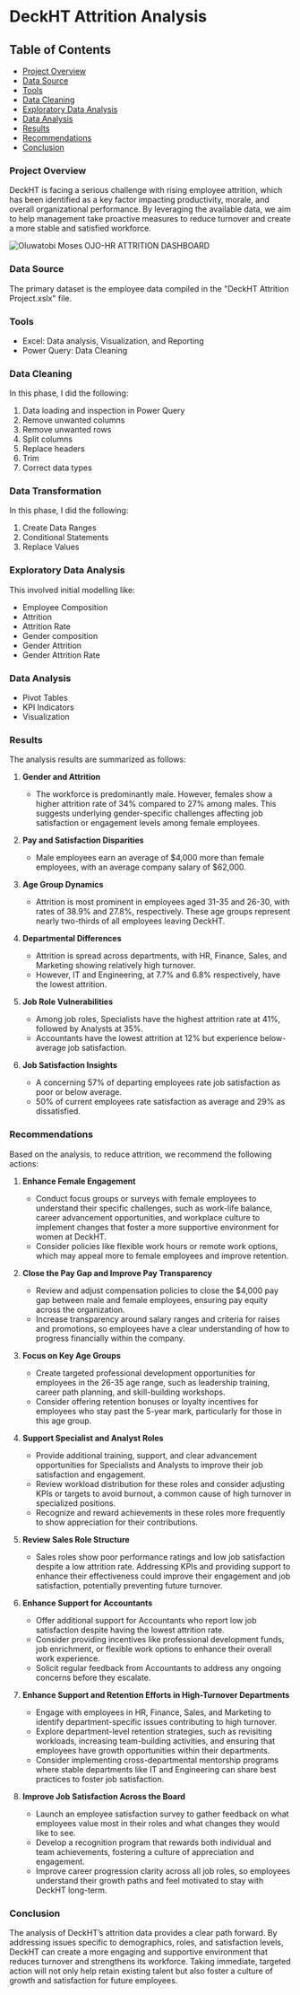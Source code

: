 # DeckHT Attrition Analysis

## Table of Contents

- [Project Overview](#project-overview)
- [Data Source](#data-source)
- [Tools](#tools)
- [Data Cleaning](#data-cleaning)
- [Exploratory Data Analysis](#exploratory-data-analysis)
- [Data Analysis](#data-analysis)
- [Results](#results)
- [Recommendations](#recommendations)
- [Conclusion](#conclusion)

### Project Overview

DeckHT is facing a serious challenge with rising employee attrition, which has been identified as a key factor impacting productivity, morale, and overall organizational performance. By leveraging the available data, we aim to help management take proactive measures to reduce turnover and create a more stable and satisfied workforce.


![Oluwatobi Moses OJO-HR ATTRITION DASHBOARD](https://github.com/user-attachments/assets/5b41dc89-3a09-46dd-a5f4-31f2c0670cc6)


### Data Source

The primary dataset is the employee data compiled in the "DeckHT Attrition Project.xslx" file.

### Tools

- Excel: Data analysis, Visualization, and Reporting
- Power Query: Data Cleaning

### Data Cleaning

In this phase, I did the following:
1. Data loading and inspection in Power Query
2. Remove unwanted columns
3. Remove unwanted rows
4. Split columns
5. Replace headers
6. Trim
7. Correct data types


### Data Transformation

In this phase, I did the following:
1. Create Data Ranges
2. Conditional Statements
3. Replace Values


### Exploratory Data Analysis

This involved initial modelling like: 
- Employee Composition
- Attrition
- Attrition Rate
- Gender composition
- Gender Attrition
- Gender Attrition Rate


### Data Analysis


- Pivot Tables
- KPI Indicators
- Visualization


### Results

The analysis results are summarized as follows:
1. **Gender and Attrition**
   - The workforce is predominantly male. However, females show a higher attrition rate of 34% compared to 27% among males. This suggests underlying gender-specific challenges affecting job satisfaction or engagement levels among female employees.

2. **Pay and Satisfaction Disparities**
   - Male employees earn an average of $4,000 more than female employees, with an average company salary of $62,000.

3. **Age Group Dynamics**
   - Attrition is most prominent in employees aged 31-35 and 26-30, with rates of 38.9% and 27.8%, respectively. These age groups represent nearly two-thirds of all employees leaving DeckHT.

4. **Departmental Differences**
   - Attrition is spread across departments, with HR, Finance, Sales, and Marketing showing relatively high turnover.
   - However, IT and Engineering, at 7.7% and 6.8% respectively, have the lowest attrition.

5. **Job Role Vulnerabilities**
   - Among job roles, Specialists have the highest attrition rate at 41%, followed by Analysts at 35%.
   - Accountants have the lowest attrition at 12% but experience below-average job satisfaction.  

6. **Job Satisfaction Insights**
   - A concerning 57% of departing employees rate job satisfaction as poor or below average.
   - 50% of current employees rate satisfaction as average and 29% as dissatisfied.


### Recommendations

Based on the analysis, to reduce attrition, we recommend the following actions:

1. **Enhance Female Engagement**
   - Conduct focus groups or surveys with female employees to understand their specific challenges, such as work-life balance, career advancement opportunities, and workplace culture to implement changes that foster a more supportive environment for women at DeckHT.
   - Consider policies like flexible work hours or remote work options, which may appeal more to female employees and improve retention.

2. **Close the Pay Gap and Improve Pay Transparency**
   - Review and adjust compensation policies to close the $4,000 pay gap between male and female employees, ensuring pay equity across the organization.
   - Increase transparency around salary ranges and criteria for raises and promotions, so employees have a clear understanding of how to progress financially within the company.

3. **Focus on Key Age Groups**
   - Create targeted professional development opportunities for employees in the 26-35 age range, such as leadership training, career path planning, and skill-building workshops.
   - Consider offering retention bonuses or loyalty incentives for employees who stay past the 5-year mark, particularly for those in this age group.

4. **Support Specialist and Analyst Roles**
   - Provide additional training, support, and clear advancement opportunities for Specialists and Analysts to improve their job satisfaction and engagement.
   - Review workload distribution for these roles and consider adjusting KPIs or targets to avoid burnout, a common cause of high turnover in specialized positions.
   - Recognize and reward achievements in these roles more frequently to show appreciation for their contributions.

5. **Review Sales Role Structure**
   - Sales roles show poor performance ratings and low job satisfaction despite a low attrition rate. Addressing KPIs and providing support to enhance their effectiveness could improve their engagement and job satisfaction, potentially preventing future turnover.

6. **Enhance Support for Accountants**
   - Offer additional support for Accountants who report low job satisfaction despite having the lowest attrition rate.
   - Consider providing incentives like professional development funds, job enrichment, or flexible work options to enhance their overall work experience.
   - Solicit regular feedback from Accountants to address any ongoing concerns before they escalate.

7. **Enhance Support and Retention Efforts in High-Turnover Departments**
   - Engage with employees in HR, Finance, Sales, and Marketing to identify department-specific issues contributing to high turnover.
   - Explore department-level retention strategies, such as revisiting workloads, increasing team-building activities, and ensuring that employees have growth opportunities within their departments.
   - Consider implementing cross-departmental mentorship programs where stable departments like IT and Engineering can share best practices to foster job satisfaction.


8. **Improve Job Satisfaction Across the Board**
   - Launch an employee satisfaction survey to gather feedback on what employees value most in their roles and what changes they would like to see.
   - Develop a recognition program that rewards both individual and team achievements, fostering a culture of appreciation and engagement.
   - Improve career progression clarity across all job roles, so employees understand their growth paths and feel motivated to stay with DeckHT long-term.


### Conclusion

The analysis of DeckHT’s attrition data provides a clear path forward. By addressing issues specific to demographics, roles, and satisfaction levels, DeckHT can create a more engaging and supportive environment that reduces turnover and strengthens its workforce. Taking immediate, targeted action will not only help retain existing talent but also foster a culture of growth and satisfaction for future employees.
